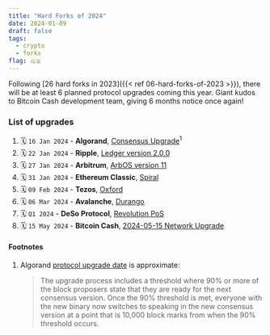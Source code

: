```yaml
---
title: "Hard Forks of 2024"
date: 2024-01-09
draft: false
tags:
  - crypto
  - forks
flag: 🇬🇧
---
```


Following [26 hard forks in 2023]({{< ref 06-hard-forks-of-2023 >}}), there will be at least 6 planned protocol upgrades coming this year. Giant kudos to Bitcoin Cash development team, giving 6 months notice once again! 

<!--more-->

### List of upgrades

1. 🗓️ `16 Jan 2024` - **Algorand**, [Consensus Upgrade](https://forum.algorand.org/t/mainnet-and-testnet-update-go-algorand-3-21-0/10971)<sup>1</sup>
1. 🗓️ `22 Jan 2024` - **Ripple**, [Ledger version 2.0.0](https://github.com/XRPLF/rippled/blob/master/RELEASENOTES.md)
1. 🗓️ `27 Jan 2024` - **Arbitrum**, [ArbOS version 11](https://forum.arbitrum.foundation/t/aip-arbos-version-11/19696)
1. 🗓️ `31 Jan 2024` - **Ethereum Classic**, [Spiral](https://ecips.ethereumclassic.org/ECIPs/ecip-1109)
1. 🗓️ `09 Feb 2024` - **Tezos**, [Oxford](https://tzstats.com/election/55)
1. 🗓️ `06 Mar 2024` - **Avalanche**, [Durango](https://github.com/ava-labs/avalanchego/releases/tag/v1.11.0)
1. 🗓️ `Q1 2024` - **DeSo Protocol**, [Revolution PoS](https://twitter.com/desoprotocol/status/1736095728328425790)
1. 🗓️ `15 May 2024` - **Bitcoin Cash**, [2024-05-15 Network Upgrade](https://upgradespecs.bitcoincashnode.org/2024-05-15-upgrade/)

#### Footnotes

1. Algorand [protocol upgrade date](https://www.algorand.foundation/news/v2-upgrade-process) is approximate: 

    > The upgrade process includes a threshold where 90% or more of the block proposers state that they are ready for the next consensus version. Once the 90% threshold is met, everyone with the new binary now switches to speaking in the new consensus version at a point that is 10,000 block marks from when the 90% threshold occurs.